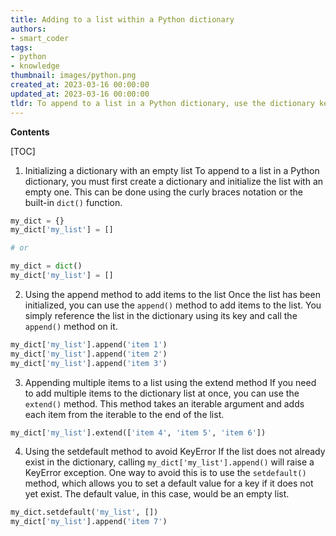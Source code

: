 ```yaml
---
title: Adding to a list within a Python dictionary
authors:
- smart_coder
tags:
- python
- knowledge
thumbnail: images/python.png
created_at: 2023-03-16 00:00:00
updated_at: 2023-03-16 00:00:00
tldr: To append to a list in a Python dictionary, use the dictionary key to access the list and then use the append method to add the desired value to the end of the list.
---
```


**Contents**

[TOC]

1. Initializing a dictionary with an empty list
To append to a list in a Python dictionary, you must first create a dictionary and initialize the list with an empty one. This can be done using the curly braces notation or the built-in `dict()` function.

```python
my_dict = {}
my_dict['my_list'] = []

# or 

my_dict = dict()
my_dict['my_list'] = []
```

2. Using the append method to add items to the list
Once the list has been initialized, you can use the `append()` method to add items to the list. You simply reference the list in the dictionary using its key and call the `append()` method on it.

```python
my_dict['my_list'].append('item 1')
my_dict['my_list'].append('item 2')
my_dict['my_list'].append('item 3')
```

3. Appending multiple items to a list using the extend method
If you need to add multiple items to the dictionary list at once, you can use the `extend()` method. This method takes an iterable argument and adds each item from the iterable to the end of the list.

```python
my_dict['my_list'].extend(['item 4', 'item 5', 'item 6'])
```

4. Using the setdefault method to avoid KeyError
If the list does not already exist in the dictionary, calling `my_dict['my_list'].append()` will raise a KeyError exception. One way to avoid this is to use the `setdefault()` method, which allows you to set a default value for a key if it does not yet exist. The default value, in this case, would be an empty list.

```python
my_dict.setdefault('my_list', [])
my_dict['my_list'].append('item 7')
```

